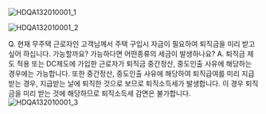 
![HDQA132010001_1](HDQA132010001_1.jpg)


![HDQA132010001_2](HDQA132010001_2.jpg)

Q. 현재 무주택 근로자인 고객님께서 주택 구입시 자금이 필요하여 퇴직금을 미리 받고 싶어 하십니다. 가능할까요? 가능하다면 어떤종류의 세금이 발생하나요? A. 퇴직금 제도 적용 또는 DC제도에 가입한 근로자가 퇴직금 중간정산, 중도인출 사유에 해당하는 경우에는 가능합니다. 또한 중간정산, 중도인출 사유에 해당하여 퇴직급여를 미리 지급받는 경우, 지급받는 날에 퇴직한 것으로 보므로 퇴직소득세가 발생합니다. 이 경우 퇴직금을 미리 받는 것에 해당하므로 퇴직소득세 감면은 불가합니다. 
![HDQA132010001_3](HDQA132010001_3.jpg)

